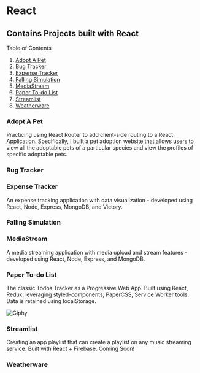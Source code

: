 # React
## Contains Projects built with React
Table of Contents

1. [Adopt A Pet](#adopt-a-pet)
2. [Bug Tracker](#bug-tracker)
3. [Expense Tracker](#expense-tracker)
4. [Falling Simulation](#falling-simulation)
5. [MediaStream](#mediastream)
6. [Paper To-do List](#paper-to-do-list)
7. [Streamlist](#streamlist)
8. [Weatherware](#weatherware)

### Adopt A Pet
Practicing using React Router to add client-side routing to a React Application. Specifically, I built a pet adoption website that allows users to view all the adoptable pets of a particular species and view the profiles of specific adoptable pets.

### Bug Tracker

### Expense Tracker
An expense tracking application with data visualization - developed using React, Node, Express, MongoDB, and Victory.

### Falling Simulation

### MediaStream
A media streaming application with media upload and stream features - developed using React, Node, Express, and MongoDB.

### Paper To-do List
The classic Todos Tracker as a Progressive Web App. Built using React, Redux, leveraging styled-components, PaperCSS, Service Worker tools. Data is retained using localStorage.

![Giphy](https://media.giphy.com/media/26DNeo2xDmfj3plbW/giphy.gif)

### Streamlist
Creating an app playlist that can create a playlist on any music streaming service. Built with React + Firebase. Coming Soon!

### Weatherware
